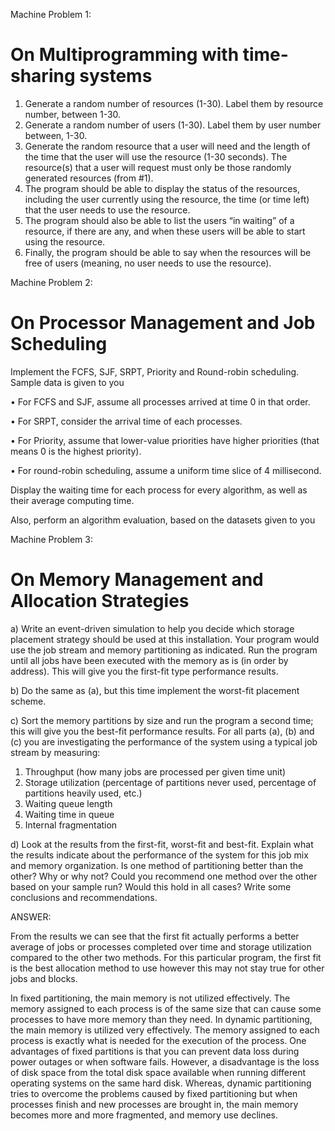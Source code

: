 Machine Problem 1:

# On Multiprogramming with time-sharing systems

1. Generate a random number of resources (1-30). Label them by resource number, between 1-30. 
2. Generate a random number of users (1-30). Label them by user number between, 1-30.
3. Generate the random resource that a user will need and the length of the time that the user will 
use the resource (1-30 seconds). The resource(s) that a user will request must only be those 
randomly generated resources (from #1).
4. The program should be able to display the status of the resources, including the user currently 
using the resource, the time (or time left) that the user needs to use the resource.
5. The program should also be able to list the users “in waiting” of a resource, if there are any, 
and when these users will be able to start using the resource.
6. Finally, the program should be able to say when the resources will be free of users (meaning, 
no user needs to use the resource).


Machine Problem 2:

# On Processor Management and Job Scheduling

Implement the FCFS, SJF, SRPT, Priority and Round-robin scheduling. Sample data is given to you

• For FCFS and SJF, assume all processes arrived at time 0 in that order.

• For SRPT, consider the arrival time of each processes.

• For Priority, assume that lower-value priorities have higher priorities (that means 0 is the
highest priority).

• For round-robin scheduling, assume a uniform time slice of 4 millisecond.

Display the waiting time for each process for every algorithm, as well as their average computing time.

Also, perform an algorithm evaluation, based on the datasets given to you


Machine Problem 3:

# On Memory Management and Allocation Strategies

a) Write an event-driven simulation to help you decide which storage placement strategy should be used at this installation. Your program would use the job stream and memory partitioning as indicated. Run the program until all jobs have been executed with the memory as is (in order by address). This will give you the first-fit type performance results.

b) Do the same as (a), but this time implement the worst-fit placement scheme.

c) Sort the memory partitions by size and run the program a second time; this will give you the best-fit performance results. For all parts (a), (b) and (c) you are investigating the performance of the system using a typical job stream by measuring:


1. Throughput (how many jobs are processed per given time unit)
2. Storage utilization (percentage of partitions never used, percentage of partitions heavily used, etc.)
3. Waiting queue length
4. Waiting time in queue
5. Internal fragmentation

d) Look at the results from the first-fit, worst-fit and best-fit. Explain what the results indicate
about the performance of the system for this job mix and memory organization. Is one method of partitioning better than the other? Why or why not? Could you recommend one method over the
other based on your sample run? Would this hold in all cases? Write some conclusions and
recommendations. 

ANSWER:

From the results we can see that the first fit actually performs a better average of jobs or processes completed over time and storage utilization compared to the other two methods. For this particular program, the first fit is the best allocation method to use however this may not stay true for other jobs and blocks.

In fixed partitioning, the main memory is not utilized effectively. The memory assigned to each process is of the same size that can cause some processes to have more memory than they need. In dynamic partitioning, the main memory is utilized very effectively. The memory assigned to each process is exactly what is needed for the execution of the process. One advantages of fixed partitions is that you can prevent data loss during power outages or when software fails. However, a disadvantage is the loss of disk space from the total disk space available when running different operating systems on the same hard disk. Whereas, dynamic partitioning tries to overcome the problems caused by fixed partitioning but when processes finish and new processes are brought in, the main memory becomes more and more fragmented, and memory use declines.
